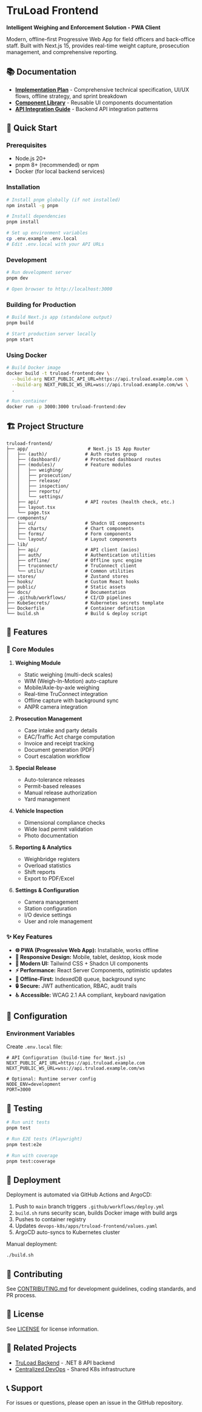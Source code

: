 # TruLoad Frontend

**Intelligent Weighing and Enforcement Solution - PWA Client**

Modern, offline-first Progressive Web App for field officers and back-office staff. Built with Next.js 15, provides real-time weight capture, prosecution management, and comprehensive reporting.

## 📚 Documentation

- **[Implementation Plan](docs/implementation-plan.md)** - Comprehensive technical specification, UI/UX flows, offline strategy, and sprint breakdown
- **[Component Library](docs/COMPONENTS.md)** - Reusable UI components documentation
- **[API Integration Guide](docs/API_INTEGRATION.md)** - Backend API integration patterns

## 🚀 Quick Start

### Prerequisites
- Node.js 20+
- pnpm 8+ (recommended) or npm
- Docker (for local backend services)

### Installation

```bash
# Install pnpm globally (if not installed)
npm install -g pnpm

# Install dependencies
pnpm install

# Set up environment variables
cp .env.example .env.local
# Edit .env.local with your API URLs
```

### Development

```bash
# Run development server
pnpm dev

# Open browser to http://localhost:3000
```

### Building for Production

```bash
# Build Next.js app (standalone output)
pnpm build

# Start production server locally
pnpm start
```

### Using Docker

```bash
# Build Docker image
docker build -t truload-frontend:dev \
  --build-arg NEXT_PUBLIC_API_URL=https://api.truload.example.com \
  --build-arg NEXT_PUBLIC_WS_URL=wss://api.truload.example.com/ws \
  .

# Run container
docker run -p 3000:3000 truload-frontend:dev
```

## 🏗️ Project Structure

```
truload-frontend/
├── app/                      # Next.js 15 App Router
│   ├── (auth)/              # Auth routes group
│   ├── (dashboard)/         # Protected dashboard routes
│   ├── (modules)/           # Feature modules
│   │   ├── weighing/
│   │   ├── prosecution/
│   │   ├── release/
│   │   ├── inspection/
│   │   ├── reports/
│   │   └── settings/
│   ├── api/                 # API routes (health check, etc.)
│   ├── layout.tsx
│   └── page.tsx
├── components/
│   ├── ui/                  # Shadcn UI components
│   ├── charts/              # Chart components
│   ├── forms/               # Form components
│   └── layout/              # Layout components
├── lib/
│   ├── api/                 # API client (axios)
│   ├── auth/                # Authentication utilities
│   ├── offline/             # Offline sync engine
│   ├── truconnect/          # TruConnect client
│   └── utils/               # Common utilities
├── stores/                  # Zustand stores
├── hooks/                   # Custom React hooks
├── public/                  # Static assets
├── docs/                    # Documentation
├── .github/workflows/       # CI/CD pipelines
├── KubeSecrets/             # Kubernetes secrets template
├── Dockerfile               # Container definition
└── build.sh                 # Build & deploy script
```

## 🎨 Features

### 🎯 Core Modules

1. **Weighing Module**
   - Static weighing (multi-deck scales)
   - WIM (Weigh-In-Motion) auto-capture
   - Mobile/Axle-by-axle weighing
   - Real-time TruConnect integration
   - Offline capture with background sync
   - ANPR camera integration

2. **Prosecution Management**
   - Case intake and party details
   - EAC/Traffic Act charge computation
   - Invoice and receipt tracking
   - Document generation (PDF)
   - Court escalation workflow

3. **Special Release**
   - Auto-tolerance releases
   - Permit-based releases
   - Manual release authorization
   - Yard management

4. **Vehicle Inspection**
   - Dimensional compliance checks
   - Wide load permit validation
   - Photo documentation

5. **Reporting & Analytics**
   - Weighbridge registers
   - Overload statistics
   - Shift reports
   - Export to PDF/Excel

6. **Settings & Configuration**
   - Camera management
   - Station configuration
   - I/O device settings
   - User and role management

### ✨ Key Features

- **🌐 PWA (Progressive Web App):** Installable, works offline
- **📱 Responsive Design:** Mobile, tablet, desktop, kiosk mode
- **🎨 Modern UI:** Tailwind CSS + Shadcn UI components
- **⚡ Performance:** React Server Components, optimistic updates
- **🔌 Offline-First:** IndexedDB queue, background sync
- **🔒 Secure:** JWT authentication, RBAC, audit trails
- **♿ Accessible:** WCAG 2.1 AA compliant, keyboard navigation

## 🔧 Configuration

### Environment Variables

Create `.env.local` file:

```env
# API Configuration (build-time for Next.js)
NEXT_PUBLIC_API_URL=https://api.truload.example.com
NEXT_PUBLIC_WS_URL=wss://api.truload.example.com/ws

# Optional: Runtime server config
NODE_ENV=development
PORT=3000
```

## 🧪 Testing

```bash
# Run unit tests
pnpm test

# Run E2E tests (Playwright)
pnpm test:e2e

# Run with coverage
pnpm test:coverage
```

## 🚢 Deployment

Deployment is automated via GitHub Actions and ArgoCD:

1. Push to `main` branch triggers `.github/workflows/deploy.yml`
2. `build.sh` runs security scan, builds Docker image with build args
3. Pushes to container registry
4. Updates `devops-k8s/apps/truload-frontend/values.yaml`
5. ArgoCD auto-syncs to Kubernetes cluster

Manual deployment:

```bash
./build.sh
```

## 🤝 Contributing

See [CONTRIBUTING.md](CONTRIBUTING.md) for development guidelines, coding standards, and PR process.

## 📄 License

See [LICENSE](LICENSE) for license information.

## 🔗 Related Projects

- [TruLoad Backend](../truload-backend) - .NET 8 API backend
- [Centralized DevOps](https://github.com/Bengo-Hub/devops-k8s) - Shared K8s infrastructure

## 📞 Support

For issues or questions, please open an issue in the GitHub repository.


